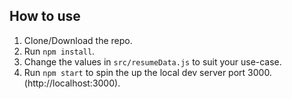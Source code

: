 ## How to use

1. Clone/Download the repo.
2. Run `npm install`.
3. Change the values in `src/resumeData.js` to suit your use-case.
4. Run `npm start` to spin the up the local dev server port 3000.(http://localhost:3000).
